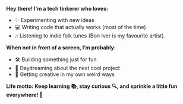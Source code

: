 **Hey there! I'm a tech tinkerer who loves:**

- ✨ Experimenting with new ideas
- 💻 Writing code that actually works (most of the time)
- 🎶 Listening to indie folk tunes (Bon Iver is my favourite artist).



**When not in front of a screen, I’m probably:**

- 🛠️ Building something just for fun
- 🌌 Daydreaming about the next cool project
- 🎨 Getting creative in my own weird ways

**Life motto: Keep learning 📚, stay curious 🔍, and sprinkle a little fun everywhere! 🎈**
